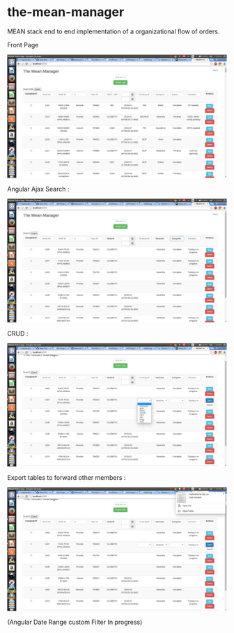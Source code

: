 # the-mean-manager
MEAN stack end to end implementation of a organizational flow of orders.

Front Page

![alt](/the-mean-manager_1.png)

Angular Ajax Search :

![alt](/the-mean-manager_2.png)

CRUD :

![alt](/the-mean-manager_3.png)

Export tables to forward other members :

![alt](/the-mean-manager_4.png)


(Angular Date Range custom Filter In progress)
